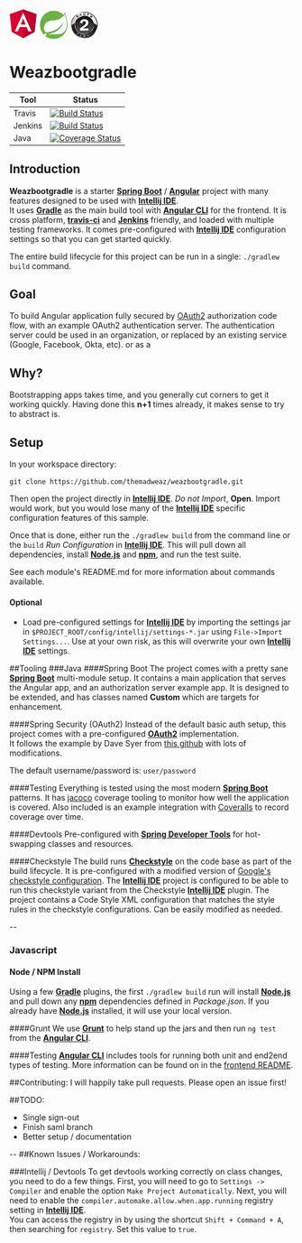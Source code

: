 ![Angular](./docs/images/angular-logo.png) ![Spring Boot](./docs/images/spring-logo.png) ![OAuth2](./docs/images/oauth2-logo.png)
# Weazbootgradle
Tool | Status
 --- | ---
| Travis  |  [![Build Status](https://travis-ci.org/themadweaz/weazbootgradle.svg?branch=master)](https://travis-ci.org/themadweaz/weazbootgradle) |
| Jenkins | [![Build Status](http://jenkins.weaz.net/buildStatus/icon?job=Weazboot/master)](http://jenkins.weaz.net/job/weazboot/) |
| Java | [![Coverage Status](https://coveralls.io/repos/github/themadweaz/weazbootgradle/badge.svg)](https://coveralls.io/github/themadweaz/weazbootgradle) |

## Introduction
**Weazbootgradle** is a starter **[Spring Boot](http://projects.spring.io/spring-boot/)** / **[Angular](https://angular.io/)** project with many features 
designed to be used with **[Intellij IDE](https://www.jetbrains.com/idea/)**.  
It uses **[Gradle](https://gradle.org/)** as the main build tool with **[Angular CLI](https://cli.angular.io/)** for the frontend.  It is cross platform, 
**[travis-ci](https://travis-ci.org/)** and **[Jenkins](https://jenkins.io/)** friendly, and loaded with multiple testing frameworks.  It comes pre-configured with 
**[Intellij IDE](https://www.jetbrains.com/idea/)** configuration settings so that you can get started quickly.

The entire build lifecycle for this project can be run in a single: ``./gradlew build`` command.


## Goal
To build Angular application fully secured by [OAuth2](https://tools.ietf.org/html/rfc6749) authorization code flow, with an example OAuth2 authentication server.  The 
authentication server could be used in an organization, or replaced by an existing service (Google, Facebook, Okta, etc).
 or 
as a 
 
## Why?
Bootstrapping apps takes time, and you generally cut corners to get it working quickly.  Having done this **n+1** times already, it makes sense to try to abstract is.

## Setup

In your workspace directory:
```Shell
git clone https://github.com/themadweaz/weazbootgradle.git
```

Then open the project directly in **[Intellij IDE](https://www.jetbrains.com/idea/)**.  *Do not Import*, **Open**.
Import would work, but you would lose many of the **[Intellij IDE](https://www.jetbrains.com/idea/)** specific configuration features of this sample.
 
Once that is done, either run the `./gradlew build` from the command line or the `build` *Run Configuration* in  **[Intellij IDE](https://www.jetbrains.com/idea/)**.
This will pull down all dependencies, install **[Node.js](https://nodejs.org)** and **[npm](https://www.npmjs.com/)**, and run the test suite.

See each module's README.md for more information about commands available.

#### Optional
- Load pre-configured settings for **[Intellij IDE](https://www.jetbrains.com/idea/)** by importing the settings jar in `$PROJECT_ROOT/config/intellij/settings-*.jar`
using `File->Import Settings...`.  Use at your own risk, as this will overwrite your own **[Intellij IDE](https://www.jetbrains.com/idea/)** settings.

##Tooling
###Java
####Spring Boot
The project comes with a pretty sane **[Spring Boot](http://projects.spring.io/spring-boot/)** multi-module setup.  It contains a main application that serves the Angular app,
and an authorization server example app.  It is designed to be extended, and has classes named **Custom** which are targets for enhancement.

####Spring Security (OAuth2)
Instead of the default basic auth setup, this project comes with a pre-configured **[OAuth2](http://oauth.net/2/)** implementation.  
It follows the example by Dave Syer from [this github](https://github.com/spring-guides/tut-spring-boot-oauth2) with lots of modifications.

The default username/password is: `user/password`

####Testing
Everything is tested using the most modern **[Spring Boot](http://projects.spring.io/spring-boot/)** patterns.  It has [jacoco](http://www.eclemma.org/jacoco/) coverage tooling
to monitor how well the application is covered.  Also included is an example integration with [Coveralls](https://coveralls.io/) to record coverage over time.

####Devtools
Pre-configured with **[Spring Developer Tools](http://docs.spring.io/spring-boot/docs/current/reference/html/using-boot-devtools.html)** for hot-swapping classes and resources.

####Checkstyle
The build runs **[Checkstyle](http://checkstyle.sourceforge.net/)** on the code base as part of the build lifecycle.  It is pre-configured with a modified version
of [Google's checkstyle configuration](https://github.com/checkstyle/checkstyle/blob/master/src/main/resources/google_checks.xml).
The **[Intellij IDE](https://www.jetbrains.com/idea/)** project is configured to be able to run this checkstyle variant
from the Checkstyle **[Intellij IDE](https://www.jetbrains.com/idea/)** plugin.  The project contains a Code Style XML configuration that matches the style rules in the 
checkstyle configurations.  Can be easily modified as needed.

--
### Javascript
#### Node / NPM Install
Using a few **[Gradle](https://gradle.org/)** plugins, the first ``./gradlew build`` run will install **[Node.js](https://nodejs.org)** and pull down
any **[npm](https://www.npmjs.com/)** dependencies defined in _Package.json_.  If you already have **[Node.js](https://nodejs.org)** installed, it will use your local version.

####Grunt
We use **[Grunt](http://gruntjs.com/)** to help stand up the jars and then run  ``ng test`` from the **[Angular CLI](https://cli.angular.io/)**.  

####Testing
**[Angular CLI](https://cli.angular.io/)** includes tools for running both unit and end2end types of testing.  More information can be found on in the [frontend README](
./frontend/README.md).


##Contributing:
I will happily take pull requests.  Please open an issue first!

##TODO:
* Single sign-out
* Finish saml branch
* Better setup / documentation

--
##Known Issues / Workarounds:

###Intellij / Devtools
To get devtools working correctly on class changes, you need to do a few things.  First, you will need to go to `Settings -> Compiler` and enable the option `Make Project Automatically`.  Next, you will need to enable the `compiler.automake.allow.when.app.running` registry setting in **[Intellij IDE](https://www.jetbrains.com/idea/)**.  
You can access the registry in by using the shortcut `Shift + Command + A`, then searching for `registry`.  Set this value to `true`.
